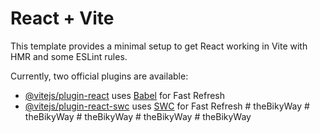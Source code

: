 # React + Vite

This template provides a minimal setup to get React working in Vite with HMR and some ESLint rules.

Currently, two official plugins are available:

- [@vitejs/plugin-react](https://github.com/vitejs/vite-plugin-react/blob/main/packages/plugin-react/README.md) uses [Babel](https://babeljs.io/) for Fast Refresh
- [@vitejs/plugin-react-swc](https://github.com/vitejs/vite-plugin-react-swc) uses [SWC](https://swc.rs/) for Fast Refresh
#   t h e B i k y W a y  
 #   t h e B i k y W a y  
 #   t h e B i k y W a y  
 #   t h e B i k y W a y  
 #   t h e B i k y W a y  
 